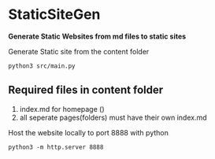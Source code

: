 # **StaticSiteGen**
**Generate Static Websites from md files to static sites**

Generate Static site from the content folder
```
python3 src/main.py
```

## Required files in content folder
1. index.md for homepage ()
2. all seperate pages(folders) must have their own index.md


Host the website locally to port 8888 with python
```
python3 -m http.server 8888
```
